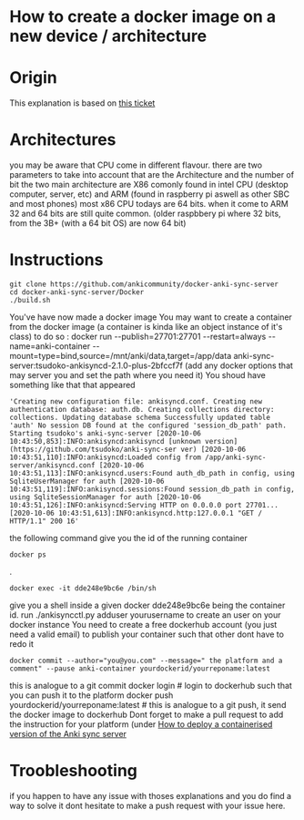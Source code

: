 How to create a docker image on a new device / architecture
===========================================================

# Origin
This explanation is based on [this ticket](https://github.com/ankicommunity/docker-anki-sync-server/issues/9)

# Architectures
you may be aware that CPU come in different flavour.
there are two parameters to take into account that are the Architecture and the number of bit 
the two main architecture are X86 comonly found in intel CPU (desktop computer, server, etc) and ARM (found in raspberry pi aswell as other SBC and most phones)
most x86 CPU todays are 64 bits.
when it come to ARM 32 and 64 bits are still quite common. (older raspbbery pi where 32 bits, from the 3B+ (with a 64 bit OS) are now 64 bit)

# Instructions
    git clone https://github.com/ankicommunity/docker-anki-sync-server
    cd docker-anki-sync-server/Docker
    ./build.sh
You've have now made a docker image
You may want to create a container from the docker image (a container is kinda like an object instance of it's class)
to do so : 
    docker run --publish=27701:27701 --restart=always --name=anki-container --mount=type=bind,source=/mnt/anki/data,target=/app/data anki-sync-server:tsudoko-ankisyncd-2.1.0-plus-2bfccf7f
(add any docker options that may server you and set the path where you need it)
You shoud have something like that that appeared

    'Creating new configuration file: ankisyncd.conf. Creating new authentication database: auth.db. Creating collections directory: collections. Updating database schema Successfully updated table 'auth' No session DB found at the configured 'session_db_path' path. Starting tsudoko's anki-sync-server [2020-10-06 10:43:50,853]:INFO:ankisyncd:ankisyncd [unknown version] (https://github.com/tsudoko/anki-sync-ser ver) [2020-10-06 10:43:51,110]:INFO:ankisyncd:Loaded config from /app/anki-sync-server/ankisyncd.conf [2020-10-06 10:43:51,113]:INFO:ankisyncd.users:Found auth_db_path in config, using SqliteUserManager for auth [2020-10-06 10:43:51,119]:INFO:ankisyncd.sessions:Found session_db_path in config, using SqliteSessionManager for auth [2020-10-06 10:43:51,126]:INFO:ankisyncd:Serving HTTP on 0.0.0.0 port 27701... [2020-10-06 10:43:51,613]:INFO:ankisyncd.http:127.0.0.1 "GET / HTTP/1.1" 200 16'
the following command give you the id of the running container

    docker ps

 .

    docker exec -it dde248e9bc6e /bin/sh
give you a shell inside a given docker dde248e9bc6e being the container id.
run
    ./ankisyncctl.py adduser yourusername
to create an user on your docker instance
You need to create a free dockerhub account (you just need a valid email) to publish your container such that other dont have to redo it

    docker commit --author="you@you.com" --message=" the platform and a comment" --pause anki-container yourdockerid/yourreponame:latest
this is analogue to a git commit
    docker login # login to dockerhub such that you can push it to the platform
    docker push yourdockerid/yourreponame:latest # this is analogue to a git push, it send the docker image to  dockerhub
Dont forget to make a pull request to add the instruction for your platform (under [How to deploy a containerised version of the Anki sync server](https://ankicommunity.github.io/Tutorials/Index/DockerDeploy/)

# Troobleshooting
if you happen to have any issue with thoses explanations and you do find a way to solve it dont hesitate to make a push request with your issue here.
